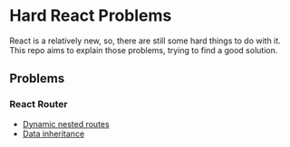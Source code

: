 # Hard React Problems

React is a relatively new, so, there are still some hard things to do with it.
This repo aims to explain those problems, trying to find a good solution.

## Problems

### React Router

- [Dynamic nested routes](./problems/001-react-router-dynamic-routes/)
- [Data inheritance](./problems/002-data-inheritance/)
